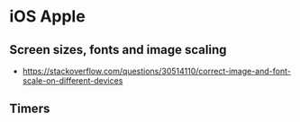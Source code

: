 # iOS Apple

## Screen sizes, fonts and image scaling
- https://stackoverflow.com/questions/30514110/correct-image-and-font-scale-on-different-devices

## Timers

